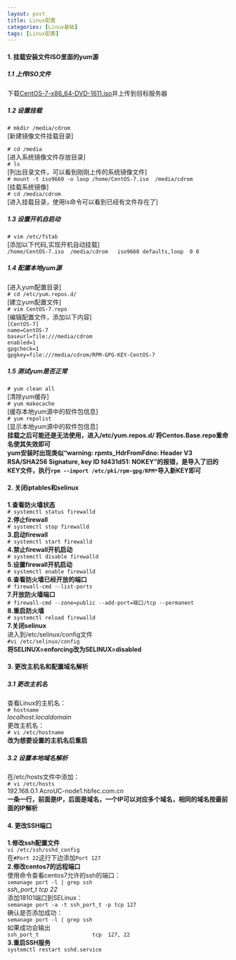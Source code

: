 ```yaml
---
layout: post
title: Linux配置
categories: [Linux基础]
tags: [Linux配置]
---
```

#### 1.	挂载安装文件ISO里面的yum源  
##### 1.1 上传ISO文件  
下载[CentOS-7-x86_64-DVD-1611.iso](https://archive.kernel.org/centos-vault/7.3.1611/isos/x86_64/)并上传到目标服务器  
##### 1.2 设置挂载  
`# mkdir /media/cdrom`                                             
[新建镜像文件挂载目录]  
<!-- more -->
`# cd /media`                                                 
[进入系统镜像文件存放目录]  
`# ls`                                    
[列出目录文件，可以看到刚刚上传的系统镜像文件]  
`# mount -t iso9660 -o loop /home/CentOS-7.iso  /media/cdrom`   
[挂载系统镜像]  
`# cd /media/cdrom`                
[进入挂载目录，使用ls命令可以看到已经有文件存在了]  
##### 1.3 设置开机自启动  
`# vim /etc/fstab`  
[添加以下代码,实现开机自动挂载]  
`/home/CentOS-7.iso  /media/cdrom   iso9660 defaults,loop  0 0`  
##### 1.4 配置本地yum源  
[进入yum配置目录]  
`# cd /etc/yum.repos.d/`                                     
[建立yum配置文件]  
`# vim CentOS-7.repo`                            
[编辑配置文件，添加以下内容]  
`[CentOS-7]`  
`name=CentOS-7`   
`baseurl=file:///media/cdrom`     
`enabled=1`   
`gpgcheck=1`   
`gpgkey=file:///media/cdrom/RPM-GPG-KEY-CentOS-7`  
##### 1.5 测试yum是否正常   
`# yum clean all`                                                          
[清除yum缓存]  
`# yum makecache`                                       
[缓存本地yum源中的软件包信息]  
`# yum repolist`                                           
[显示本地yum源中的软件包信息]  
**挂载之后可能还是无法使用，进入/etc/yum.repos.d/ 将Centos.Base.repo重命名使其失效即可**  
**yum安装时出现类似“warning: rpmts_HdrFromFdno: Header V3 RSA/SHA256 Signature, key ID fd431d51: NOKEY”的报错，是导入了旧的KEY文件，执行`rpm --import /etc/pki/rpm-gpg/RPM*`导入新KEY即可**  
#### 2. 关闭iptables和selinux  
**1.查看防火墙状态**  
`# systemctl status firewalld`   
**2.停止firewall**  
`# systemctl stop firewalld`  
**3.启动firewall**  
`# systemctl start firewalld`  
**4.禁止firewall开机启动**  
`# systemctl disable firewalld`  
**5.设置firewall开机启动**  
`# systemctl enable firewalld`  
**6.查看防火墙已经开放的端口**  
`# firewall-cmd --list-ports`  
**7.开放防火墙端口**  
`# firewall-cmd --zone=public --add-port=端口/tcp --permanent`  
**8.重启防火墙**  
`# systemctl reload firewalld`  
**7.关闭selinux**  
进入到/etc/selinux/config文件   
`#vi /etc/selinux/config`  
**将SELINUX=enforcing改为SELINUX=disabled**   
#### 3. 更改主机名和配置域名解析  
##### 3.1 更改主机名  
查看Linux的主机名：  
`# hostname`   
*localhost.localdomain*  
更改主机名：  
`# vi /etc/hostname`                   
**改为想要设置的主机名后重启**    
##### 3.2 设置本地域名解析  
在/etc/hosts文件中添加：  
`# vi /etc/hosts`   
192.168.0.1  AcroUC-node1.hbfec.com.cn                           
**一条一行，前面是IP，后面是域名，一个IP可以对应多个域名，相同的域名按最前面的IP解析**  
#### 4. 更改SSH端口
**1.修改ssh配置文件**  
`vi /etc/ssh/sshd_config`  
在`#Port 22`这行下边添加`Port 127`  
**2.修改centos7的远程端口**  
使用命令查看centos7允许的ssh的端口：  
`semanage port -l | grep ssh`  
*ssh_port_t                     tcp      22*  
添加18101端口到SELinux：  
`semanage port -a -t ssh_port_t -p tcp 127`  
确认是否添加成功：  
`semanage port -l | grep ssh`  
如果成功会输出  
`ssh_port_t                 tcp  127, 22`  
**3.重启SSH服务**  
`systemctl restart sshd.service`  
